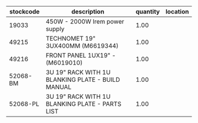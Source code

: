 |stockcode|description|quantity|location|
|---------|-----------|--------|--------|
|19033|450W - 2000W Irem power supply|1.00||
|49215|TECHNOMET 19" 3UX400MM (M6619344)|1.00||
|49216|FRONT PANEL 1UX19" - (M6019010)|1.00||
|52068-BM|3U 19" RACK WITH 1U BLANKING PLATE - BUILD MANUAL|1.00||
|52068-PL|3U 19" RACK WITH 1U BLANKING PLATE - PARTS LIST|1.00||
